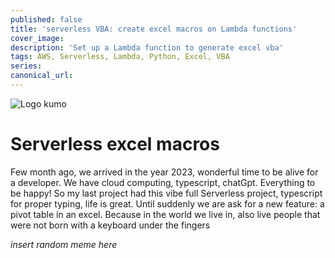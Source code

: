 ```yaml
---
published: false
title: 'serverless VBA: create excel macros on Lambda functions'
cover_image:
description: 'Set up a Lambda function to generate excel vba'
tags: AWS, Serverless, Lambda, Python, Excel, VBA
series:
canonical_url:
---
```


![Logo kumo](./assets/logo_kumo_carre.png 'Logo Kumo')

# Serverless excel macros

Few month ago, we arrived in the year 2023, wonderful time to be alive for a developer. We have cloud computing, typescript, chatGpt. Everything to be happy! So my last project had this vibe full Serverless project, typescript for proper typing, life is great. Until suddenly we are ask for a new feature: a pivot table in an excel. Because in the world we live in, also live people that were not born with a keyboard under the fingers

_insert random meme here_
